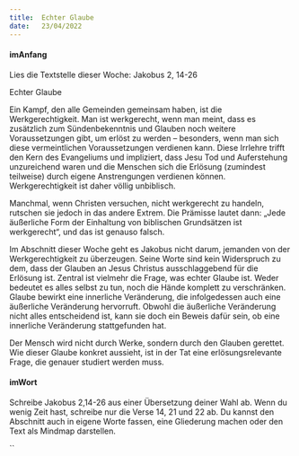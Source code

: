 ```yaml
---
title:  Echter Glaube
date:   23/04/2022
---
```


#### imAnfang

Lies die Textstelle dieser Woche: Jakobus 2, 14-26

Echter Glaube

Ein Kampf, den alle Gemeinden gemeinsam haben, ist die Werkgerechtigkeit. Man ist werkgerecht, wenn man meint, dass es zusätzlich zum Sündenbekenntnis und Glauben noch weitere Voraussetzungen gibt, um erlöst zu werden – besonders, wenn man sich diese vermeintlichen Voraussetzungen verdienen kann. Diese Irrlehre trifft den Kern des Evangeliums und impliziert, dass Jesu Tod und Auferstehung unzureichend waren und die Menschen sich die Erlösung (zumindest teilweise) durch eigene Anstrengungen verdienen können. Werkgerechtigkeit ist daher völlig unbiblisch.

Manchmal, wenn Christen versuchen, nicht werkgerecht zu handeln, rutschen sie jedoch in das andere Extrem. Die Prämisse lautet dann: „Jede äußerliche Form der Einhaltung von biblischen Grundsätzen ist werkgerecht“, und das ist genauso falsch.

Im Abschnitt dieser Woche geht es Jakobus nicht darum, jemanden von der Werkgerechtigkeit zu überzeugen. Seine Worte sind kein Widerspruch zu dem, dass der Glauben an Jesus Christus ausschlaggebend für die Erlösung ist. Zentral ist vielmehr die Frage, was echter Glaube ist. Weder bedeutet es alles selbst zu tun, noch die Hände komplett zu verschränken. Glaube bewirkt eine innerliche Veränderung, die infolgedessen auch eine äußerliche Veränderung hervorruft. Obwohl die äußerliche Veränderung nicht alles entscheidend ist, kann sie doch ein Beweis dafür sein, ob eine innerliche Veränderung stattgefunden hat.

Der Mensch wird nicht durch Werke, sondern durch den Glauben gerettet. Wie dieser Glaube konkret aussieht, ist in der Tat eine erlösungsrelevante Frage, die genauer studiert werden muss.

#### imWort

Schreibe Jakobus 2,14-26 aus einer Übersetzung deiner Wahl ab. Wenn du wenig Zeit hast, schreibe nur die Verse 14, 21 und 22 ab. Du kannst den Abschnitt auch in eigene Worte fassen, eine Gliederung machen oder den Text als Mindmap darstellen.

``
